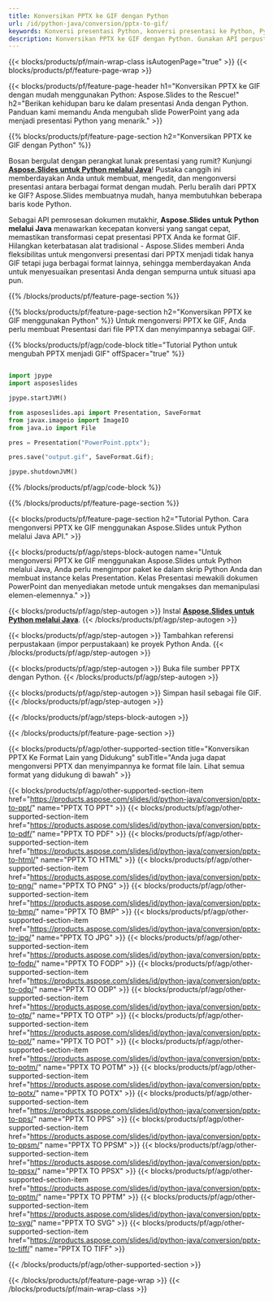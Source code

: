```yaml
---
title: Konversikan PPTX ke GIF dengan Python
url: /id/python-java/conversion/pptx-to-gif/
keywords: Konversi presentasi Python, konversi presentasi ke Python, Python untuk presentasi, Aspose.Slides Python, konversi PPTX ke GIF, pustaka presentasi Python
description: Konversikan PPTX ke GIF dengan Python. Gunakan API perpustakaan Python untuk mengonversi file PPTX ke GIF
---
```


{{< blocks/products/pf/main-wrap-class isAutogenPage="true" >}}
{{< blocks/products/pf/feature-page-wrap >}}

{{< blocks/products/pf/feature-page-header h1="Konversikan PPTX ke GIF dengan mudah menggunakan Python: Aspose.Slides to the Rescue!" h2="Berikan kehidupan baru ke dalam presentasi Anda dengan Python. Panduan kami memandu Anda mengubah slide PowerPoint yang ada menjadi presentasi Python yang menarik." >}}

{{% blocks/products/pf/feature-page-section h2="Konversikan PPTX ke GIF dengan Python" %}}

Bosan bergulat dengan perangkat lunak presentasi yang rumit? Kunjungi [**Aspose.Slides untuk Python melalui Java**](https://products.aspose.com/slides/id/python-java/)! Pustaka canggih ini memberdayakan Anda untuk membuat, mengedit, dan mengonversi presentasi antara berbagai format dengan mudah. Perlu beralih dari PPTX ke GIF? Aspose.Slides membuatnya mudah, hanya membutuhkan beberapa baris kode Python.

Sebagai API pemrosesan dokumen mutakhir, **Aspose.Slides untuk Python melalui Java** menawarkan kecepatan konversi yang sangat cepat, memastikan transformasi cepat presentasi PPTX Anda ke format GIF. Hilangkan keterbatasan alat tradisional - Aspose.Slides memberi Anda fleksibilitas untuk mengonversi presentasi dari PPTX menjadi tidak hanya GIF tetapi juga berbagai format lainnya, sehingga memberdayakan Anda untuk menyesuaikan presentasi Anda dengan sempurna untuk situasi apa pun.

{{% /blocks/products/pf/feature-page-section %}}

{{% blocks/products/pf/feature-page-section  h2="Konversikan PPTX ke GIF menggunakan Python" %}}
Untuk mengonversi PPTX ke GIF, Anda perlu membuat Presentasi dari file PPTX dan menyimpannya sebagai GIF.

{{% blocks/products/pf/agp/code-block title="Tutorial Python untuk mengubah PPTX menjadi GIF" offSpacer="true" %}}

```python

import jpype
import asposeslides

jpype.startJVM()

from asposeslides.api import Presentation, SaveFormat
from javax.imageio import ImageIO
from java.io import File

pres = Presentation("PowerPoint.pptx");

pres.save("output.gif", SaveFormat.Gif);

jpype.shutdownJVM()
```


{{% /blocks/products/pf/agp/code-block %}}

{{% /blocks/products/pf/feature-page-section %}}

{{< blocks/products/pf/feature-page-section  h2="Tutorial Python. Cara mengonversi PPTX ke GIF menggunakan Aspose.Slides untuk Python melalui Java API." >}}

{{< blocks/products/pf/agp/steps-block-autogen name="Untuk mengonversi PPTX ke GIF menggunakan Aspose.Slides untuk Python melalui Java, Anda perlu mengimpor paket ke dalam skrip Python Anda dan membuat instance kelas Presentation. Kelas Presentasi mewakili dokumen PowerPoint dan menyediakan metode untuk mengakses dan memanipulasi elemen-elemennya." >}}

{{< blocks/products/pf/agp/step-autogen >}}
Instal [**Aspose.Slides untuk Python melalui Java**](https://products.aspose.com/slides/id/python-java/).
{{< /blocks/products/pf/agp/step-autogen >}}

{{< blocks/products/pf/agp/step-autogen >}}
Tambahkan referensi perpustakaan (impor perpustakaan) ke proyek Python Anda.
{{< /blocks/products/pf/agp/step-autogen >}}

{{< blocks/products/pf/agp/step-autogen >}}
Buka file sumber PPTX dengan Python.
{{< /blocks/products/pf/agp/step-autogen >}}

{{< blocks/products/pf/agp/step-autogen >}}
Simpan hasil sebagai file GIF.
{{< /blocks/products/pf/agp/step-autogen >}}

{{< /blocks/products/pf/agp/steps-block-autogen >}}

{{< /blocks/products/pf/feature-page-section >}}

{{< blocks/products/pf/agp/other-supported-section title="Konversikan PPTX Ke Format Lain yang Didukung" subTitle="Anda juga dapat mengonversi PPTX dan menyimpannya ke format file lain. Lihat semua format yang didukung di bawah" >}}

{{< blocks/products/pf/agp/other-supported-section-item href="https://products.aspose.com/slides/id/python-java/conversion/pptx-to-ppt/" name="PPTX TO PPT" >}}
{{< blocks/products/pf/agp/other-supported-section-item href="https://products.aspose.com/slides/id/python-java/conversion/pptx-to-pdf/" name="PPTX TO PDF" >}}
{{< blocks/products/pf/agp/other-supported-section-item href="https://products.aspose.com/slides/id/python-java/conversion/pptx-to-html/" name="PPTX TO HTML" >}}
{{< blocks/products/pf/agp/other-supported-section-item href="https://products.aspose.com/slides/id/python-java/conversion/pptx-to-png/" name="PPTX TO PNG" >}}
{{< blocks/products/pf/agp/other-supported-section-item href="https://products.aspose.com/slides/id/python-java/conversion/pptx-to-bmp/" name="PPTX TO BMP" >}}
{{< blocks/products/pf/agp/other-supported-section-item href="https://products.aspose.com/slides/id/python-java/conversion/pptx-to-jpg/" name="PPTX TO JPG" >}}
{{< blocks/products/pf/agp/other-supported-section-item href="https://products.aspose.com/slides/id/python-java/conversion/pptx-to-fodp/" name="PPTX TO FODP" >}}
{{< blocks/products/pf/agp/other-supported-section-item href="https://products.aspose.com/slides/id/python-java/conversion/pptx-to-odp/" name="PPTX TO ODP" >}}
{{< blocks/products/pf/agp/other-supported-section-item href="https://products.aspose.com/slides/id/python-java/conversion/pptx-to-otp/" name="PPTX TO OTP" >}}
{{< blocks/products/pf/agp/other-supported-section-item href="https://products.aspose.com/slides/id/python-java/conversion/pptx-to-pot/" name="PPTX TO POT" >}}
{{< blocks/products/pf/agp/other-supported-section-item href="https://products.aspose.com/slides/id/python-java/conversion/pptx-to-potm/" name="PPTX TO POTM" >}}
{{< blocks/products/pf/agp/other-supported-section-item href="https://products.aspose.com/slides/id/python-java/conversion/pptx-to-potx/" name="PPTX TO POTX" >}}
{{< blocks/products/pf/agp/other-supported-section-item href="https://products.aspose.com/slides/id/python-java/conversion/pptx-to-pps/" name="PPTX TO PPS" >}}
{{< blocks/products/pf/agp/other-supported-section-item href="https://products.aspose.com/slides/id/python-java/conversion/pptx-to-ppsm/" name="PPTX TO PPSM" >}}
{{< blocks/products/pf/agp/other-supported-section-item href="https://products.aspose.com/slides/id/python-java/conversion/pptx-to-ppsx/" name="PPTX TO PPSX" >}}
{{< blocks/products/pf/agp/other-supported-section-item href="https://products.aspose.com/slides/id/python-java/conversion/pptx-to-pptm/" name="PPTX TO PPTM" >}}
{{< blocks/products/pf/agp/other-supported-section-item href="https://products.aspose.com/slides/id/python-java/conversion/pptx-to-svg/" name="PPTX TO SVG" >}}
{{< blocks/products/pf/agp/other-supported-section-item href="https://products.aspose.com/slides/id/python-java/conversion/pptx-to-tiff/" name="PPTX TO TIFF" >}}


{{< /blocks/products/pf/agp/other-supported-section >}}

{{< /blocks/products/pf/feature-page-wrap >}}
{{< /blocks/products/pf/main-wrap-class >}}
